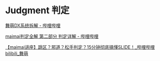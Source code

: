 # Judgment 判定

[舞萌DX系统拆解 - 哔哩哔哩](https://www.bilibili.com/read/cv27241169/)

[maimai判定全解 第二部分 判定详解 - 哔哩哔哩](https://www.bilibili.com/read/cv18133076/)

[【maimai讲座】跳区？邪道？松手判定？15分钟彻底搞懂SLIDE！_哔哩哔哩bilibili_舞萌](https://www.bilibili.com/video/BV1Tq4y1f73d/)

